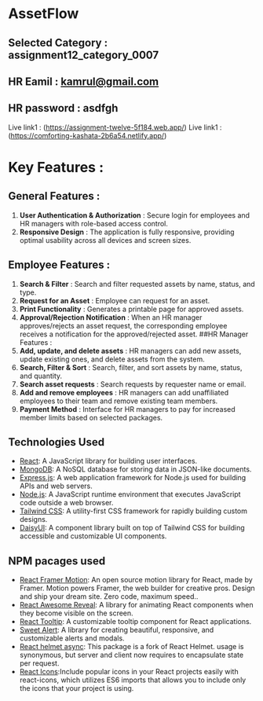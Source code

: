 # AssetFlow

## Selected Category : assignment12_category_0007
## HR Eamil : kamrul@gmail.com
## HR password : asdfgh


Live link1 : (https://assignment-twelve-5f184.web.app/)
Live link1 : (https://comforting-kashata-2b6a54.netlify.app/)


# Key Features : 

## General Features :
1. **User Authentication & Authorization** : Secure login for employees and HR managers with role-based access control.
2. **Responsive Design** : The application is fully responsive, providing optimal usability across all devices and screen sizes.
## Employee Features :
1. **Search & Filter** : Search and filter requested assets by name, status, and type.
2. **Request for an Asset** : Employee can request for an asset.
3. **Print Functionality** : Generates a printable page for approved assets.
4. **Approval/Rejection Notification** : When an HR manager approves/rejects an asset request, the corresponding employee receives a notification for the approved/rejected asset.
##HR Manager Features :
1. **Add, update, and delete assets** : HR managers can add new assets, update existing ones, and delete assets from the system.
2. **Search, Filter & Sort** : Search, filter, and sort assets by name, status, and quantity.
3. **Search asset requests** : Search requests by requester name or email.
4. **Add and remove employees** : HR managers can add unaffiliated employees to their team and remove existing team members.
5. **Payment Method** : Interface for HR managers to pay for increased member limits based on selected packages.



## Technologies Used

- [React](https://reactjs.org/): A JavaScript library for building user interfaces.
- [MongoDB](https://www.mongodb.com/): A NoSQL database for storing data in JSON-like documents.
- [Express.js](https://expressjs.com/): A web application framework for Node.js used for building APIs and web servers.
- [Node.js](https://nodejs.org/): A JavaScript runtime environment that executes JavaScript code outside a web browser.
- [Tailwind CSS](https://tailwindcss.com/): A utility-first CSS framework for rapidly building custom designs.
- [DaisyUI](https://daisyui.com/): A component library built on top of Tailwind CSS for building accessible and customizable UI components.


## NPM pacages used
- [React Framer Motion](https://www.npmjs.com/package/framer-motion): An open source motion library for React, made by Framer. Motion powers Framer, the web builder for creative pros. Design and ship your dream site. Zero code, maximum speed..
- [React Awesome Reveal](https://www.npmjs.com/package/react-awesome-reveal): A library for animating React components when they become visible on the screen.
- [React Tooltip](https://www.npmjs.com/package/react-tooltip): A customizable tooltip component for React applications.
- [Sweet Alert](https://sweetalert2.github.io/): A library for creating beautiful, responsive, and customizable alerts and modals.
- [React helmet async](https://www.npmjs.com/package/react-helmet-async): This package is a fork of React Helmet. <Helmet> usage is synonymous, but server and client now requires <HelmetProvider> to encapsulate state per request.
- [React Icons](https://react-icons.github.io/react-icons/):Include popular icons in your React projects easily with react-icons, which utilizes ES6 imports that allows you to include only the icons that your project is using.



